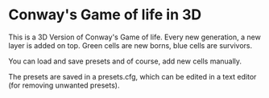 # Conway's Game of life in 3D

This is a 3D Version of Conway's Game of life. Every new generation, a new layer is added on top. Green cells are new borns, blue cells are survivors.

You can load and save presets and of course, add new cells manually.

The presets are saved in a presets.cfg, which can be edited in a text editor (for removing unwanted presets).
